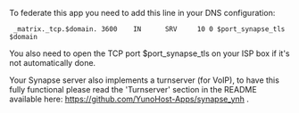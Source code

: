 To federate this app you need to add this line in your DNS configuration:

` _matrix._tcp.$domain. 3600    IN      SRV     10 0 $port_synapse_tls $domain`

You also need to open the TCP port $port_synapse_tls on your ISP box if it's not automatically done.

Your Synapse server also implements a turnserver (for VoIP), to have this fully functional please read the 'Turnserver' section in the README available here: https://github.com/YunoHost-Apps/synapse_ynh .
